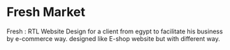 # Fresh Market
Fresh : RTL Website Design for a client from egypt to facilitate his business by e-commerce way. designed like E-shop website but with different way.
